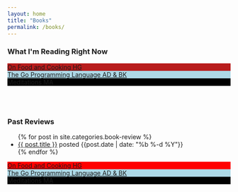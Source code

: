 ```yaml
---
layout: home
title: "Books"
permalink: /books/
---
```




### What I'm Reading Right Now
<div class="bookshelf">
  <a href="https://www.goodreads.com/book/show/101255.On_Food_and_Cooking"> 
    <div class="book">
      <div class="side spine" style="background-color: #b81c1c">
        <span class="spine-title"> On Food and Cooking </span>
        <span class="spine-author">
          HG
        </span>
      </div>
      <div class="side top"></div>
      <div
        class="side cover"
        style="background-image: url(https://i.gr-assets.com/images/S/compressed.photo.goodreads.com/books/1347221060l/101255.jpg)"
      ></div>
    </div>
  </a>
  <a href="https://www.gopl.io/"> 
    <div class="book">
      <div class="side spine" style="background-color: lightblue">
        <span class="spine-title"> The Go Programming Language </span>
        <span class="spine-author">
          AD & BK
        </span>
      </div>
      <div class="side top"></div>
      <div
        class="side cover"
        style="background-image: url(https://www.gopl.io/cover.png)"
      ></div>
    </div>
  </a>
  <a href="https://www.goodreads.com/book/show/30659.Meditations"> 
    <div class="book">
      <div class="side spine" style="background-color: black">
        <span class="spine-title"> Meditations</span>
        <span class="spine-author">
          MA
        </span>
      </div>
      <div class="side top"></div>
      <div
        class="side cover"
        style="background-image: url(https://i.gr-assets.com/images/S/compressed.photo.goodreads.com/books/1421618636l/30659.jpg)"
      ></div>
    </div>
  </a>
</div>

<br/><br/>

### Past Reviews
<ul>
  {% for post in site.categories.book-review %}
    <li>
      <a href="{{ post.url }}">{{ post.title }}</a> posted {{post.date | date: "%b %-d %Y"}}
    </li>
  {% endfor %}
</ul>

<div class="bookshelf">
  <a href="https://www.goodreads.com/book/show/101255.On_Food_and_Cooking"> 
    <div class="book">
      <div class="side spine" style="background-color: red">
        <span class="spine-title"> On Food and Cooking </span>
        <span class="spine-author">
          HG
        </span>
      </div>
      <div class="side top"></div>
      <div
        class="side cover"
        style="background-image: url(https://i.gr-assets.com/images/S/compressed.photo.goodreads.com/books/1556604137l/34466963._SY475_.jpg)"
      ></div>
    </div>
  </a>
  <a href="https://www.gopl.io/"> 
    <div class="book">
      <div class="side spine" style="background-color: lightblue">
        <span class="spine-title"> The Go Programming Language </span>
        <span class="spine-author">
          AD & BK
        </span>
      </div>
      <div class="side top"></div>
      <div
        class="side cover"
        style="background-image: url(https://www.gopl.io/cover.png)"
      ></div>
    </div>
  </a>
  <a href="https://www.goodreads.com/book/show/30659.Meditations"> 
    <div class="book">
      <div class="side spine" style="background-color: black">
        <span class="spine-title"> Meditations</span>
        <span class="spine-author">
          MA
        </span>
      </div>
      <div class="side top"></div>
      <div
        class="side cover"
        style="background-image: url(https://i.gr-assets.com/images/S/compressed.photo.goodreads.com/books/1421618636l/30659.jpg)"
      ></div>
    </div>
  </a>
</div>

<br/><br/>